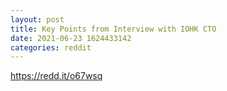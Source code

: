```yaml
--- 
layout: post 
title: Key Points from Interview with IOHK CTO 
date: 2021-06-23 1624433142 
categories: reddit 
--- 
```

https://redd.it/o67wsq